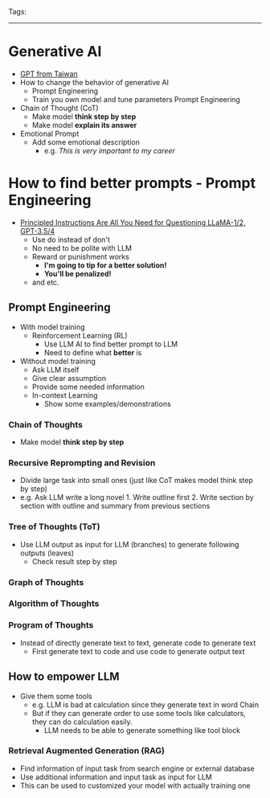 Tags:

---

# Generative AI
- [GPT from Taiwan](https://taide.tw/index)
- How to change the behavior of generative AI
    - Prompt Engineering
    - Train you own model and tune parameters
Prompt Engineering
- Chain of Thought (CoT)
    - Make model __think step by step__
    - Make model __explain its answer__
- Emotional Prompt
     - Add some emotional description
        - e.g. _This is very important to my career_

# How to find better prompts - Prompt Engineering
- [Principled Instructions Are All You Need for Questioning LLaMA-1/2, GPT-3.5/4](https://arxiv.org/abs/2312.16171)
    - Use do instead of don't
    - No need to be polite with LLM
    - Reward or punishment works
        - __I'm going to tip for a better solution!__
        - __You'll be penalized!__
    - and etc.

## Prompt Engineering
- With model training
    - Reinforcement Learning (RL)
        - Use LLM AI to find better prompt to LLM
        - Need to define what __better__ is
- Without model training
    - Ask LLM itself
    - Give clear assumption
    - Provide some needed information
    - In-context Learning
        - Show some examples/demonstrations

### Chain of Thoughts
- Make model __think step by step__

### Recursive Reprompting and Revision
- Divide large task into small ones (just like CoT makes model think step by step)
- e.g. Ask LLM write a long novel 1. Write outline first
    2. Write section by section with outline and summary from previous sections

### Tree of Thoughts (ToT)
- Use LLM output as input for LLM (branches) to generate following outputs (leaves)
    - Check result step by step

### Graph of Thoughts

### Algorithm of Thoughts

### Program of Thoughts
- Instead of directly generate text to text, generate code to generate text
    - First generate text to code and use code to generate output text

## How to empower LLM
- Give them some tools
    - e.g. LLM is bad at calculation since they generate text in word Chain
    - But if they can generate order to use some tools like calculators, they can do calculation easily.
        - LLM needs to be able to generate something like tool block

### Retrieval Augmented Generation (RAG)
- Find information of input task from search engine or external database
- Use additional information and input task as input for LLM
- This can be used to customized your model with actually training one
